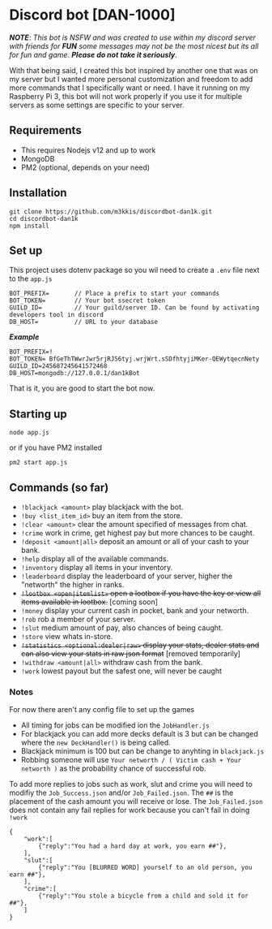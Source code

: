 # Discord bot [DAN-1000]
***NOTE***: *This bot is NSFW and was created to use within my discord server with friends for* ***FUN*** *some messages may not be the most nicest but its all for fun and game.* ***Please do not take it seriously***.

With that being said, I created this bot inspired by another one that was on my server but I wanted more personal customization and freedom to add more commands that I specifically want or need. I have it running on my Raspberry Pi 3, this bot will not work properly if you use it for multiple servers as some settings are specific to your server. 

## Requirements
* This requires Nodejs v12 and up to work
* MongoDB
* PM2 (optional, depends on your need)

## Installation
```
git clone https://github.com/m3kkis/discordbot-dan1k.git
cd discordbot-dan1k
npm install
```
## Set up
This project uses dotenv package so you wil need to create a `.env` file next to the `app.js`

```
BOT_PREFIX=       // Place a prefix to start your commands
BOT_TOKEN=        // Your bot ssecret token
GUILD_ID=         // Your guild/server ID. Can be found by activating developers tool in discord
DB_HOST=          // URL to your database
```

***Example***
```
BOT_PREFIX=!
BOT_TOKEN= BfGeThTWwrJwr5rjRJ56tyj.wrjWrt.sSDfhtyjiMKer-QEWytqecnNety
GUILD_ID=245687245641572468
DB_HOST=mongodb://127.0.0.1/dan1kBot
```

That is it, you are good to start the bot now.

## Starting up
```
node app.js
```

or if you have PM2 installed

```
pm2 start app.js
```

## Commands (so far)
* `!blackjack <amount>` play blackjack with the bot.
* `!buy <list_item_id>` buy an item from the store.
* `!clear <amount>` clear the amount specified of messages from chat.
* `!crime` work in crime, get highest pay but more chances to be caught.
* `!deposit <amount|all>` deposit an amount or all of your cash to your bank.
* `!help` display all of the available commands.
* `!inventory` display all items in your inventory.
* `!leaderboard` display the leaderboard of your server, higher the "networth" the higher in ranks.
* ~~`!lootbox <open|itemlist>` open a lootbox if you have the key or view all items available in lootbox.~~ [coming soon]
* `!money` display your current cash in pocket, bank and your networth.
* `!rob` rob a member of your server.
* `!slut` medium amount of pay, also chances of being caught.
* `!store` view whats in-store.
* ~~`!statistics <optional:dealer|raw>`  display your stats, dealer stats and can also view your stats in raw json format~~ [removed temporarily]
* `!withdraw <amount|all>` withdraw cash from the bank.
* `!work` lowest payout but the safest one, will never be caught

### Notes
For now there aren't any config file to set up the games
* All timing for jobs can be modified ion the `JobHandler.js`
* For blackjack you can add more decks default is 3 but can be changed where the `new DeckHandler()` is being called. 
* Blackjack minimum is 100 but can be change to anyhting in `blackjack.js`
* Robbing someone will use `Your networth / ( Victim cash + Your networth )` as the probability chance of successful rob.

To add more replies to jobs such as work, slut and crime you will need to modifiy the `Job_Success.json` and/or `Job_Failed.json`. The `##` is the placement of the cash amount you will receive or lose. The `Job_Failed.json` does not contain any fail replies for work because you can't fail in doing `!work` 

```
{
    "work":[
        {"reply":"You had a hard day at work, you earn ##"},
    ],
    "slut":[
        {"reply":"You [BLURRED WORD] yourself to an old person, you earn ##"},
    ],
    "crime":[
        {"reply":"You stole a bicycle from a child and sold it for ##"},
    ]
}
```